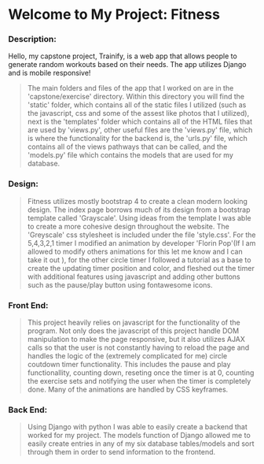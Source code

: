 # Welcome to My Project: Fitness

### Description:
Hello, my capstone project, Trainify, is a web app that allows people to
generate random workouts based on their needs. The app utilizes Django and
is mobile responsive! 

>The main folders and files of the app that I worked on are in the 'capstone/exercise' directory. Within this directory you will find the 'static' folder, which contains all of the static files I utilized (such as the javascript, css and some of the assest like photos that I utilized), next is the 'templates' folder which contains all of the HTML files that are used by 'views.py', other useful files are the 'views.py' file, which is where the functionality for the backend is, the 'urls.py' file, which contains all of the views pathways that can be called, and the 'models.py' file which contains the models that are used for my database.

### Design:
>Fitness utilizes mostly bootstrap 4 to create a clean modern looking design. The index page borrows much of its design from a bootstrap template called 'Grayscale'. Using ideas from the template I was able to create a more cohesive design throughout the website. The 'Greyscale' css stylesheet is included under the file 'style.css'. For the 5,4,3,2,1 timer I modified an animation by developer 'Florin Pop'(If I am allowed to modify others animations for this let me know and I can take it out ), for the other circle timer I followed a tutorial as a base to create the updating timer position and color, and fleshed out the timer with additional features using javascript and adding other buttons such as the pause/play button using fontawesome icons.

### Front End:
>This project heavily relies on javascript for the functionality of the program. Not only does the javascript of this project handle DOM manipulation to make the page responsive, but it also utilizes AJAX calls so that the user is not constantly having to reload the page and handles the logic of the (extremely complicated for me) circle coutdown timer functionality. This includes the pause and play functionallity, counting down, reseting once the timer is at 0, counting the exercise sets and notifying the user when the timer is completely done. Many of the animations are handled by CSS keyframes.

### Back End:
>Using Django with python I was able to easily create a backend that worked for my project. The models function of Django allowed me to easily create entries in any of my six database tables/models and sort through them in order to send information to the frontend.

